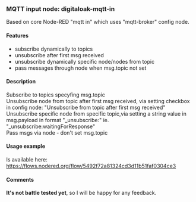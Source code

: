 ### MQTT input node: digitaloak-mqtt-in
Based on core Node-RED "mqtt in" which uses "mqtt-broker" config node.

#### Features
- subscribe dynamically to topics  
- unsubscribe after first msg received  
- unsubscribe dynamically specific node/nodes from topic  
- pass messages through node when msg.topic not set  

#### Description
Subscribe to topics specyfing msg.topic  
Unsubscribe node from topic after first msg received, via setting checkbox in config node: "Unsubscribe from topic after first msg received"  
Unsubscribe specific node from specific topic,via setting a string value in msg.payload in format "_unsubscribe:<nodeName>" ie. "_unsubscribe:waitingForResponse"  
Pass msgs via node - don't set msg.topic  

#### Usage example
Is available here: https://flows.nodered.org/flow/5492f72a81324cd3d11b51faf0304ce3

#### Comments
<b>It's not battle tested yet</b>, so I will be happy for any feedback.

